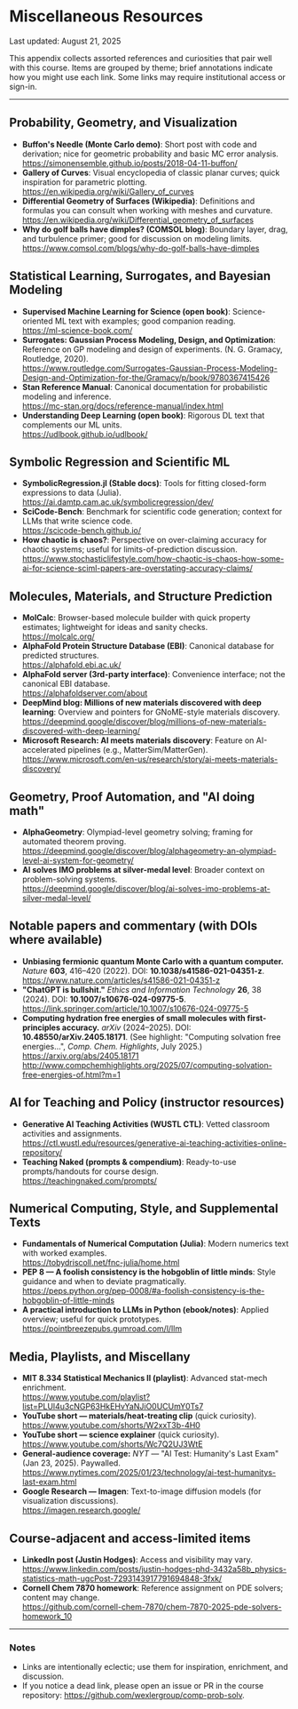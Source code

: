 # Miscellaneous Resources

Last updated: August 21, 2025

This appendix collects assorted references and curiosities that pair well with this course. Items are grouped by theme; brief annotations indicate how you might use each link. Some links may require institutional access or sign-in.

---

## Probability, Geometry, and Visualization

- **Buffon's Needle (Monte Carlo demo)**: Short post with code and derivation; nice for geometric probability and basic MC error analysis.  
  <https://simonensemble.github.io/posts/2018-04-11-buffon/>
- **Gallery of Curves**: Visual encyclopedia of classic planar curves; quick inspiration for parametric plotting.  
  <https://en.wikipedia.org/wiki/Gallery_of_curves>
- **Differential Geometry of Surfaces (Wikipedia)**: Definitions and formulas you can consult when working with meshes and curvature.  
  <https://en.wikipedia.org/wiki/Differential_geometry_of_surfaces>
- **Why do golf balls have dimples? (COMSOL blog)**: Boundary layer, drag, and turbulence primer; good for discussion on modeling limits.  
  <https://www.comsol.com/blogs/why-do-golf-balls-have-dimples>

## Statistical Learning, Surrogates, and Bayesian Modeling

- **Supervised Machine Learning for Science (open book)**: Science-oriented ML text with examples; good companion reading.  
  <https://ml-science-book.com/>
- **Surrogates: Gaussian Process Modeling, Design, and Optimization**: Reference on GP modeling and design of experiments. (N. G. Gramacy, Routledge, 2020).  
  <https://www.routledge.com/Surrogates-Gaussian-Process-Modeling-Design-and-Optimization-for-the/Gramacy/p/book/9780367415426>
- **Stan Reference Manual**: Canonical documentation for probabilistic modeling and inference.  
  <https://mc-stan.org/docs/reference-manual/index.html>
- **Understanding Deep Learning (open book)**: Rigorous DL text that complements our ML units.  
  <https://udlbook.github.io/udlbook/>

## Symbolic Regression and Scientific ML

- **SymbolicRegression.jl (Stable docs)**: Tools for fitting closed-form expressions to data (Julia).  
  <https://ai.damtp.cam.ac.uk/symbolicregression/dev/>
- **SciCode-Bench**: Benchmark for scientific code generation; context for LLMs that write science code.  
  <https://scicode-bench.github.io/>
- **How chaotic is chaos?**: Perspective on over-claiming accuracy for chaotic systems; useful for limits-of-prediction discussion.  
  <https://www.stochasticlifestyle.com/how-chaotic-is-chaos-how-some-ai-for-science-sciml-papers-are-overstating-accuracy-claims/>

## Molecules, Materials, and Structure Prediction

- **MolCalc**: Browser-based molecule builder with quick property estimates; lightweight for ideas and sanity checks.  
  <https://molcalc.org/>
- **AlphaFold Protein Structure Database (EBI)**: Canonical database for predicted structures.  
  <https://alphafold.ebi.ac.uk/>
- **AlphaFold server (3rd-party interface)**: Convenience interface; not the canonical EBI database.  
  <https://alphafoldserver.com/about>
- **DeepMind blog: Millions of new materials discovered with deep learning**: Overview and pointers for GNoME-style materials discovery.  
  <https://deepmind.google/discover/blog/millions-of-new-materials-discovered-with-deep-learning/>
- **Microsoft Research: AI meets materials discovery**: Feature on AI-accelerated pipelines (e.g., MatterSim/MatterGen).  
  <https://www.microsoft.com/en-us/research/story/ai-meets-materials-discovery/>

## Geometry, Proof Automation, and "AI doing math"

- **AlphaGeometry**: Olympiad-level geometry solving; framing for automated theorem proving.  
  <https://deepmind.google/discover/blog/alphageometry-an-olympiad-level-ai-system-for-geometry/>
- **AI solves IMO problems at silver-medal level**: Broader context on problem-solving systems.  
  <https://deepmind.google/discover/blog/ai-solves-imo-problems-at-silver-medal-level/>

## Notable papers and commentary (with DOIs where available)

- **Unbiasing fermionic quantum Monte Carlo with a quantum computer.** *Nature* **603**, 416–420 (2022). DOI: **10.1038/s41586-021-04351-z**.  
  <https://www.nature.com/articles/s41586-021-04351-z>
- **"ChatGPT is bullshit."** *Ethics and Information Technology* **26**, 38 (2024). DOI: **10.1007/s10676-024-09775-5**.  
  <https://link.springer.com/article/10.1007/s10676-024-09775-5>
- **Computing hydration free energies of small molecules with first-principles accuracy.** *arXiv* (2024–2025). DOI: **10.48550/arXiv.2405.18171**. (See highlight: "Computing solvation free energies…", *Comp. Chem. Highlights*, July 2025.)  
  <https://arxiv.org/abs/2405.18171>  
  <http://www.compchemhighlights.org/2025/07/computing-solvation-free-energies-of.html?m=1>

## AI for Teaching and Policy (instructor resources)

- **Generative AI Teaching Activities (WUSTL CTL)**: Vetted classroom activities and assignments.  
  <https://ctl.wustl.edu/resources/generative-ai-teaching-activities-online-repository/>
- **Teaching Naked (prompts & compendium)**: Ready-to-use prompts/handouts for course design.  
  <https://teachingnaked.com/prompts/>

## Numerical Computing, Style, and Supplemental Texts

- **Fundamentals of Numerical Computation (Julia)**: Modern numerics text with worked examples.  
  <https://tobydriscoll.net/fnc-julia/home.html>
- **PEP 8 — A foolish consistency is the hobgoblin of little minds**: Style guidance and when to deviate pragmatically.  
  <https://peps.python.org/pep-0008/#a-foolish-consistency-is-the-hobgoblin-of-little-minds>
- **A practical introduction to LLMs in Python (ebook/notes)**: Applied overview; useful for quick prototypes.  
  <https://pointbreezepubs.gumroad.com/l/llm>

## Media, Playlists, and Miscellany

- **MIT 8.334 Statistical Mechanics II (playlist)**: Advanced stat-mech enrichment.  
  <https://www.youtube.com/playlist?list=PLUl4u3cNGP63HkEHvYaNJiO0UCUmY0Ts7>
- **YouTube short — materials/heat-treating clip** (quick curiosity).  
  <https://www.youtube.com/shorts/W2xxT3b-4H0>
- **YouTube short — science explainer** (quick curiosity).  
  <https://www.youtube.com/shorts/Wc7Q2UJ3WtE>
- **General-audience coverage:** *NYT* — "AI Test: Humanity's Last Exam" (Jan 23, 2025). Paywalled.  
  <https://www.nytimes.com/2025/01/23/technology/ai-test-humanitys-last-exam.html>
- **Google Research — Imagen**: Text-to-image diffusion models (for visualization discussions).  
  <https://imagen.research.google/>

## Course-adjacent and access-limited items

- **LinkedIn post (Justin Hodges)**: Access and visibility may vary.  
  <https://www.linkedin.com/posts/justin-hodges-phd-3432a58b_physics-statistics-math-ugcPost-7293143917791694848-3fxk/>
- **Cornell Chem 7870 homework**: Reference assignment on PDE solvers; content may change.  
  <https://github.com/cornell-chem-7870/chem-7870-2025-pde-solvers-homework_10>

---

### Notes

- Links are intentionally eclectic; use them for inspiration, enrichment, and discussion.
- If you notice a dead link, please open an issue or PR in the course repository: <https://github.com/wexlergroup/comp-prob-solv>.
